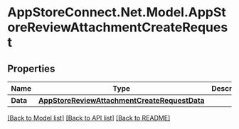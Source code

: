 # AppStoreConnect.Net.Model.AppStoreReviewAttachmentCreateRequest

## Properties

Name | Type | Description | Notes
------------ | ------------- | ------------- | -------------
**Data** | [**AppStoreReviewAttachmentCreateRequestData**](AppStoreReviewAttachmentCreateRequestData.md) |  | 

[[Back to Model list]](../README.md#documentation-for-models) [[Back to API list]](../README.md#documentation-for-api-endpoints) [[Back to README]](../README.md)

